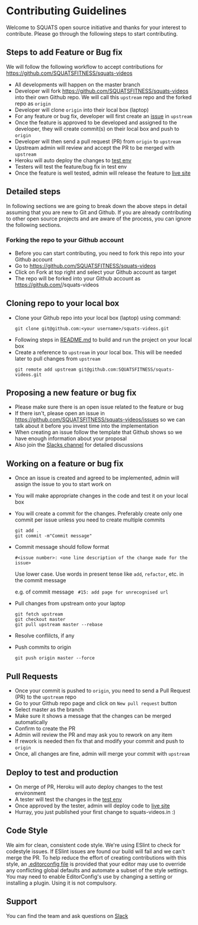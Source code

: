 # Contributing Guidelines

Welcome to SQUATS open source initiative and thanks for your interest to contribute. 
Please go through the following steps to start contributing.


## Steps to add Feature or Bug fix 
We will follow the following workflow to accept contributions for https://github.com/SQUATSFITNESS/squats-videos
* All developments will happen on the master branch
* Developer will fork https://github.com/SQUATSFITNESS/squats-videos into their own Github repo. We will call this `upstream` repo and the forked repo as `origin`
* Developer will clone `origin` into their local box (laptop)
* For any feature or bug fix, developer will first create an [issue](https://github.com/SQUATSFITNESS/squats-videos/issues) in `upstream`
* Once the feature is approved to be developed and assigned to the developer, they will create commit(s) on their local box and push to `origin`
* Developer will then send a pull request (PR) from `origin` to `upstream`
* Upstream admin will review and accept the PR to be merged with `upstream`
* Heroku will auto deploy the changes to [test env](https://squats-videos-test-pwa.herokuapp.com/)
* Testers will test the feature/bug fix in test env
* Once the feature is well tested, admin will release the feature to [live site](https://www.squats-videos.in/)


## Detailed steps
In following sections we are going to break down the above steps in detail assuming that you are new to Git and Github. If you are already contributing to other open source projects and are aware of the process, you can ignore the following sections.

### Forking the repo to your Github account
* Before you can start contributing, you need to fork this repo into your Github account
* Go to https://github.com/SQUATSFITNESS/squats-videos
* Click on Fork at top right and select your Github account as target 
* The repo will be forked into your Github account as https://github.com/<your username>/squats-videos

## Cloning repo to your local box
* Clone your Github repo into your local box (laptop) using command: 
    ```shell
    git clone git@github.com:<your username>/squats-videos.git
    ```
* Following steps in [README.md](../README.md) to build and run the project on your local box
* Create a reference to `upstream` in your local box. This will be needed later to pull changes from `upstream`
    ```shell
    git remote add upstream git@github.com:SQUATSFITNESS/squats-videos.git
    ```

## Proposing a new feature or bug fix
* Please make sure there is an open issue related to the feature or bug
* If there isn't, please open an issue in https://github.com/SQUATSFITNESS/squats-videos/issues so we can talk about it before you invest time into the implementation
* When creating an issue follow the template that Github shows so we have enough information about your proposal
* Also join the [Slacks channel](https://squatsx.slack.com/messages/squats_open/) for detailed discussions

## Working on a feature or bug fix
* Once an issue is created and agreed to be implemented, admin will assign the issue to you to start work on
* You will make appropriate changes in the code and test it on your local box 
* You will create a commit for the changes. Preferably create only one commit per issue unless you need to create multiple commits
    ```shell
    git add .
    git commit -m"Commit message"
    ```
* Commit message should follow format
    ```
    #<issue number>: <one line description of the change made for the issue>
    ```
    Use lower case. Use words in present tense like `add`, `refactor`, etc. in the commit message
    
    e.g. of commit message ` #15: add page for unrecognised url`
* Pull changes from upstream onto your laptop
    ```shell
    git fetch upstream
    git checkout master
    git pull upstream master --rebase
    ```
* Resolve conflilcts, if any
* Push commits to origin
    ```shell
    git push origin master --force
    ```

## Pull Requests
* Once your commit is pushed to `origin`, you need to send a Pull Request (PR) to the `upstream` repo
* Go to your Github repo page and click on `New pull request` button
* Select master as the branch
* Make sure it shows a message that the changes can be merged automatically 
* Confirm to create the PR
* Admin will review the PR and may ask you to rework on any item
* If rework is needed then fix that and modify your commit and push to `origin`
* Once, all changes are fine, admin will merge your commit with `upstream`


## Deploy to test and production
* On merge of PR, Heroku will auto deploy changes to the test environment
* A tester will test the changes in the [test env](https://squats-videos-test-pwa.herokuapp.com/)
* Once approved by the tester, admin will deploy code to [live site](https://www.squats-videos.in/)
* Hurray, you just published your first change to squats-videos.in :)

## Code Style
We aim for clean, consistent code style.  We're using ESlint to check for codestyle issues. If ESlint issues are found our build will fail and we can't merge the PR. To help reduce the effort of creating contributions with this style, an [.editorconfig file](http://editorconfig.org/) is provided that your editor may use to override any conflicting global defaults and automate a subset of the style settings. You may need to enable EditorConfig's use by changing a setting or installing a plugin.  Using it is not compulsory.

## Support
You can find the team and ask questions on
[Slack](https://squatsx.slack.com/messages/squats_open/)
